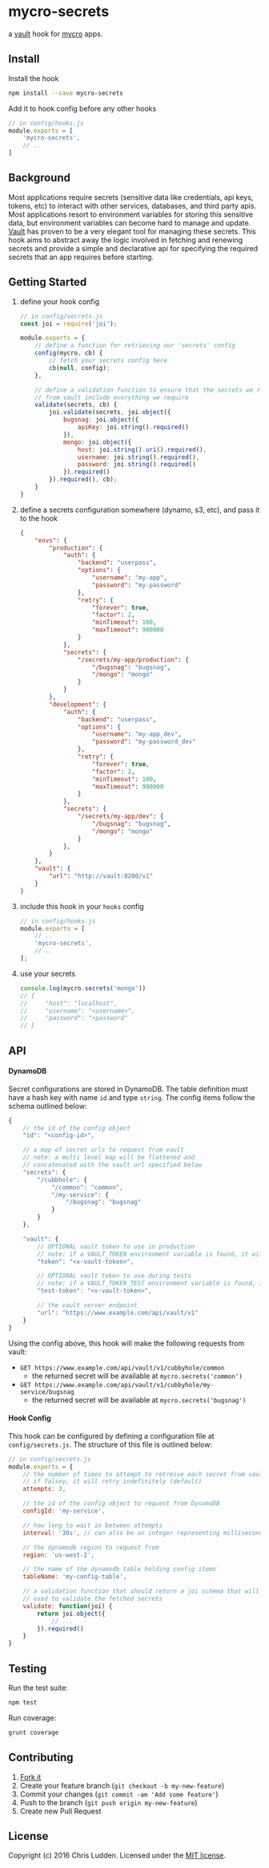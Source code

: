 # mycro-secrets
a [vault](https://github.com/hashicorp/vault) hook for [mycro](https://github.com/cludden/mycro) apps.


## Install
Install the hook
```bash
npm install --save mycro-secrets
```

Add it to hook config before any other hooks
```javascript
// in config/hooks.js
module.exports = [
    'mycro-secrets',
    // ..
]
```


## Background
Most applications require secrets (sensitive data like credentials, api keys, tokens, etc) to interact with other services, databases, and third party apis. Most applications resort to environment variables for storing this sensitive data, but environment variables can become hard to manage and update. [Vault](https://github.com/hashicorp/vault) has proven to be a very elegant tool for managing these secrets. This hook aims to abstract away the logic involved in fetching and renewing secrets and provide a simple and declarative api for specifying the required secrets that an app requires before starting.


## Getting Started
1. define your hook config

    ```javascript
    // in config/secrets.js
    const joi = require('joi');

    module.exports = {
        // define a function for retrieving our 'secrets' config
        config(mycro, cb) {
            // fetch your secrets config here
            cb(null, config);
        },

        // define a validation function to ensure that the secrets we receive
        // from vault include everything we require
        validate(secrets, cb) {
            joi.validate(secrets, joi.object({
                bugsnag: joi.object({
                    apiKey: joi.string().required()
                }),
                mongo: joi.object({
                    host: joi.string().uri().required(),
                    username: joi.string().required(),
                    password: joi.string().required()
                }).required()
            }).required(), cb);
        }
    }
    ```

2. define a secrets configuration somewhere (dynamo, s3, etc), and pass it to the hook

    ```json
    {
        "envs": {
            "production": {
                "auth": {
                    "backend": "userpass",
                    "options": {
                        "username": "my-app",
                        "password": "my-password"
                    },
                    "retry": {
                        "forever": true,
                        "factor": 2,
                        "minTimeout": 100,
                        "maxTimeout": 900000
                    }
                },
                "secrets": {
                    "/secrets/my-app/production": {
                        "/bugsnag": "bugsnag",
                        "/mongo": "mongo"
                    }
                }
            },
            "development": {
                "auth": {
                    "backend": "userpass",
                    "options": {
                        "username": "my-app_dev",
                        "password": "my-password_dev"
                    },
                    "retry": {
                        "forever": true,
                        "factor": 2,
                        "minTimeout": 100,
                        "maxTimeout": 900000
                    }
                },
                "secrets": {
                    "/secrets/my-app/dev": {
                        "/bugsnag": "bugsnag",
                        "/mongo": "mongo"
                    }
                },
            }
        },
        "vault": {
            "url": "http://vault:8200/v1"
        }
    }
    ```

3. include this hook in your `hooks` config

    ```javascript
    // in config/hooks.js
    module.exports = [
        // ..
        'mycro-secrets',
        // ..
    ];
    ```

4. use your secrets

    ```javascript
    console.log(mycro.secrets('mongo'))
    // {
    //     "host": "localhost",
    //     "username": "<username>",
    //     "password": "<password"
    // }
    ```

## API
#### DynamoDB
Secret configurations are stored in DynamoDB. The table definition must have a hash key with
name `id` and type `string`. The config items follow the schema outlined below:

```javascript
{
    // the id of the config object
    "id": "<config-id>",

    // a map of secret urls to request from vault
    // note: a multi level map will be flattened and
    // concatenated with the vault url specified below
    "secrets": {
        "/cubbhole": {
            "/common": "common",
            "/my-service": {
                "/bugsnag": "bugsnag"
            }
        }
    },

    "vault": {
        // OPTIONAL vault token to use in production
        // note: if a VAULT_TOKEN environment variable is found, it will be used instead
        "token": "<x-vault-token>",

        // OPTIONAL vault token to use during tests
        // note: if a VAULT_TOKEN_TEST environment variable is found, it will be used instead
        "test-token": "<x-vault-token>",

        // the vault server endpoint
        "url": "https://www.example.com/api/vault/v1"
    }
}
```

Using the config above, this hook will make the following requests from vault:
- `GET https://www.example.com/api/vault/v1/cubbyhole/common`
  - the returned secret will be available at `mycro.secrets('common')`
- `GET https://www.example.com/api/vault/v1/cubbyhole/my-service/bugsnag`
  - the returned secret will be available at `mycro.secrets('bugsnag')`

#### Hook Config
This hook can be configured by defining a configuration file at `config/secrets.js`. The structure of this file is outlined below:

```javascript
// in config/secrets.js
module.exports = {
    // the number of times to attempt to retreive each secret from vault.
    // if falsey, it will retry indefinitely (default)
    attempts: 3,

    // the id of the config object to request from DynamoDB
    configId: 'my-service',

    // how long to wait in between attempts
    interval: '30s', // can also be an integer representing milliseconds to wait

    // the dynamodb region to request from
    region: 'us-west-2',

    // the name of the dynamodb table holding config items`
    tableName: 'my-config-table',

    // a validation function that should return a joi schema that will be
    // used to validate the fetched secrets
    validate: function(joi) {
        return joi.object({
            // ...
        }).required()
    }
}
```

## Testing
Run the test suite:
```bash
npm test
```

Run coverage:
```bash
grunt coverage
```


## Contributing
1. [Fork it](https://github.com/cludden/mycro-secrets/fork)
2. Create your feature branch (`git checkout -b my-new-feature`)
3. Commit your changes (`git commit -am 'Add some feature'`)
4. Push to the branch (`git push origin my-new-feature`)
5. Create new Pull Request


## License
Copyright (c) 2016 Chris Ludden.
Licensed under the [MIT license](LICENSE.md).
